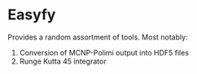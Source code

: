 # Easyfy

Provides a random assortment of tools. Most notably:

1) Conversion of MCNP-Polimi output into HDF5 files
2) Runge Kutta 45 integrator
